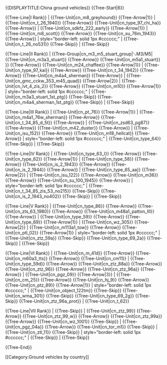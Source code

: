 {{DISPLAYTITLE:China ground vehicles}}
{{Tree-Start|6}}

{{Tree-Line|I Rank}}
|
{{Tree-Unit|cn_m8_greyhound}}
{{Tree-Arrow|1}}
|
{{Tree-Unit|cn_t_26_1940}}
{{Tree-Arrow}}
{{Tree-Unit|cn_type_97_chi_ha}}
{{Tree-Arrow}}
|
{{Tree-Unit|cn_sdkfz_222_early}}
{{Tree-Arrow|1}}
|
{{Tree-Unit|cn_m8_scott}}
{{Tree-Arrow}}
{{Tree-Unit|cn_su_76m_1943}}
{{Tree-Arrow}}
| style="border-left: solid 1px #cccccc;" |
{{Tree-Unit|cn_t_26_no531}}
{{Tree-Skip}}
|
{{Tree-Skip}}

{{Tree-Line|II Rank}}
|
{{Tree-Group|cn_m3_m5_stuart_group|␗M3/M5|
  {{Tree-Unit|cn_m3a3_stuart}}
{{Tree-Arrow}}
{{Tree-Unit|cn_m5a1_stuart}}
}}
{{Tree-Arrow}}
{{Tree-Unit|cn_m24_chaffee}}
{{Tree-Arrow|1}}
|
{{Tree-Unit|cn_type_97_kai}}
{{Tree-Arrow}}
{{Tree-Unit|cn_t_34_1942}}
{{Tree-Arrow}}
{{Tree-Unit|cn_m4a4_sherman}}
{{Tree-Arrow}}
|
{{Tree-Unit|cn_gmc_cckw_353_m45_quad}}
{{Tree-Arrow|2}}
|
{{Tree-Unit|cn_lvt_4_zis_2}}
{{Tree-Arrow}}
{{Tree-Unit|cn_m10}}
{{Tree-Arrow|1}}
| style="border-left: solid 1px #cccccc;" |
{{Tree-Unit|cn_m3a3_stuart_1st_ptg}}
{{Tree-Skip}}
{{Tree-Unit|cn_m4a4_sherman_1st_ptg}}
{{Tree-Skip}}
|
{{Tree-Skip}}

{{Tree-Line|III Rank}}
|
{{Tree-Unit|cn_pt_76}}
{{Tree-Arrow|1}}
|
{{Tree-Unit|cn_m4a1_76w_sherman}}
{{Tree-Arrow}}
{{Tree-Unit|cn_t_34_85_d_5t}}
{{Tree-Arrow}}
|
{{Tree-Unit|cn_zsd63_pg87}}
{{Tree-Arrow}}
{{Tree-Unit|cn_m42_duster}}
{{Tree-Arrow}}
|
{{Tree-Unit|cn_isu_152}}
{{Tree-Arrow}}
{{Tree-Unit|cn_m18_hellcat}}
{{Tree-Arrow}}
| style="border-left: solid 1px #cccccc;" |
{{Tree-Unit|cn_type_64}}
{{Tree-Skip}}
|
{{Tree-Skip}}

{{Tree-Line|IV Rank}}
|
{{Tree-Unit|cn_type_63_I}}
{{Tree-Arrow}}
{{Tree-Unit|cn_type_62}}
{{Tree-Arrow|1}}
|
{{Tree-Unit|cn_type_58}}
{{Tree-Arrow}}
{{Tree-Unit|cn_is_2_1943}}
{{Tree-Arrow}}
{{Tree-Unit|cn_is_2_1944}}
{{Tree-Arrow}}
|
{{Tree-Unit|cn_type_65_aa}}
{{Tree-Arrow|2}}
|
{{Tree-Unit|cn_isu_122}}
{{Tree-Arrow}}
{{Tree-Unit|cn_m36}}
{{Tree-Arrow}}
{{Tree-Unit|cn_su_100_1945}}
{{Tree-Arrow}}
| style="border-left: solid 1px #cccccc;" |
{{Tree-Unit|cn_t_34_85_zis_53_no215}}
{{Tree-Skip}}
{{Tree-Unit|cn_is_2_1943_no402}}
{{Tree-Skip}}
|
{{Tree-Skip}}

{{Tree-Line|V Rank}}
|
{{Tree-Unit|cn_type_86}}
{{Tree-Arrow}}
{{Tree-Unit|cn_zts_63_1980}}
{{Tree-Arrow}}
{{Tree-Unit|cn_m48a1_patton_III}}
{{Tree-Arrow}}
|
{{Tree-Unit|cn_type_59}}
{{Tree-Arrow}}
{{Tree-Unit|cn_type_69}}
{{Tree-Arrow|1}}
|
{{Tree-Unit|cn_wz_305}}
{{Tree-Arrow|2}}
|
{{Tree-Unit|cn_m113a1_tow}}
{{Tree-Arrow}}
{{Tree-Unit|cn_ptl_02}}
{{Tree-Arrow|1}}
| style="border-left: solid 1px #cccccc;" |
{{Tree-Unit|cn_ztz_59a}}
{{Tree-Skip}}
{{Tree-Unit|cn_type_69_2a}}
{{Tree-Skip}}
|
{{Tree-Skip}}

{{Tree-Line|VI Rank}}
|
{{Tree-Unit|cn_m_41d}}
{{Tree-Arrow}}
{{Tree-Unit|cn_m60a3_tts}}
{{Tree-Arrow}}
{{Tree-Unit|cn_cm11}}
|
{{Tree-Unit|cn_type_59d}}
{{Tree-Arrow}}
{{Tree-Unit|cn_ztz_88a}}
{{Tree-Arrow}}
{{Tree-Unit|cn_ztz_96}}
{{Tree-Arrow}}
{{Tree-Unit|cn_ztz_96a}}
{{Tree-Arrow}}
|
{{Tree-Unit|cn_pgz_09}}
{{Tree-Arrow|3}}
|
{{Tree-Unit|cn_cm_25}}
{{Tree-Arrow}}
{{Tree-Unit|cn_hj_9}}
{{Tree-Arrow}}
{{Tree-Unit|cn_ptz_89}}
{{Tree-Arrow|1}}
| style="border-left: solid 1px #cccccc;" |
{{Tree-Unit|cn_object_122tm}}
{{Tree-Skip}}
{{Tree-Unit|cn_wma_301}}
{{Tree-Skip}}
{{Tree-Unit|cn_type_69_2g}}
{{Tree-Skip}}
{{Tree-Unit|cn_ztz_96a_prot}}
|
{{Tree-Unit|cn_t_62}}

{{Tree-Line|VII Rank}}
|
{{Tree-Skip}}
|
{{Tree-Unit|cn_ztz_99}}
{{Tree-Arrow}}
{{Tree-Unit|cn_ztz_99_w}}
{{Tree-Arrow}}
{{Tree-Unit|cn_ztz_99a}}
{{Tree-Arrow}}
{{Tree-Unit|cn_wz_1001}}
{{Tree-Skip}}
|
{{Tree-Unit|cn_pgz_04a}}
{{Tree-Arrow}}
{{Tree-Unit|cn_tor_m1}}
{{Tree-Skip}}
|
{{Tree-Unit|cn_ztl_11}}
{{Tree-Skip}}
| style="border-left: solid 1px #cccccc;" |
{{Tree-Skip}}
|
{{Tree-Skip}}

{{Tree-End}}

[[Category:Ground vehicles by country]]
